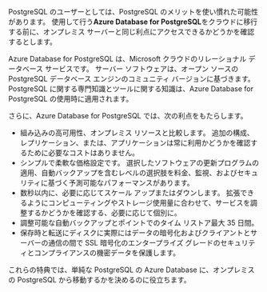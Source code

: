 PostgreSQL のユーザーとしては、PostgreSQL のメリットを使い慣れた可能性があります。 使用して行う**Azure Database for PostgreSQL**をクラウドに移行する前に、オンプレミス サーバーと同じ利点にアクセスできるかどうかを確認するとします。

Azure Database for PostgreSQL は、Microsoft クラウドのリレーショナル データベース サービスです。 サーバー ソフトウェアは、オープン ソースの PostgreSQL データベース エンジンのコミュニティ バージョンに基づきます。 PostgreSQL に関する専門知識とツールに関する知識は、Azure Database for PostgreSQL の使用時に適用されます。

さらに、Azure Database for PostgreSQL では、次の利点をもたらします。

- 組み込みの高可用性、オンプレミス リソースと比較します。 追加の構成、レプリケーション、または、アプリケーションは常に利用かどうかを確認するために必要なコストはありません。
- シンプルで柔軟な価格設定です。 選択したソフトウェアの更新プログラムの適用、自動バックアップを含むレベルの選択肢を料金、監視、およびセキュリティに基づく予測可能なパフォーマンスがあります。
- 数秒以内に、必要に応じてスケール アップまたはダウンします。 拡張できるようにコンピューティングやストレージ使用量に合わせて、サービスを調整するかどうかを確認する、必要に応じて個別に。
- 調整可能な自動バックアップとポイントでのタイム リストア最大 35 日間。
- 保存時と転送にディスクに実際にはデータの暗号化およびクライアントとサーバーの通信の間で SSL 暗号化のエンタープライズ グレードのセキュリティとコンプライアンスの機密データを保護します。

これらの特典では、単純な PostgreSQL の Azure Database に、オンプレミスの PostgreSQL から移動するかを決めるのに役立ちます。